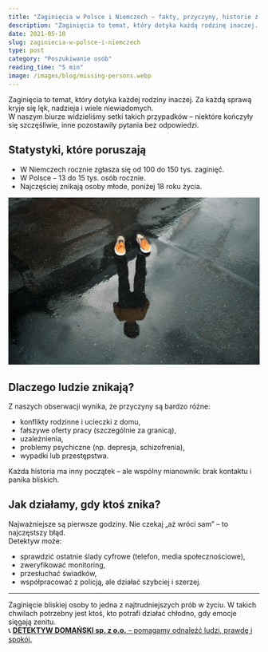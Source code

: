 ```yaml
---
title: "Zaginięcia w Polsce i Niemczech – fakty, przyczyny, historie z praktyki"
description: "Zaginięcia to temat, który dotyka każdą rodzinę inaczej. Dowiedz się, jakie są przyczyny zaginięć, jak działać w takich sytuacjach oraz jak detektyw może pomóc w odnalezieniu bliskiej osoby."
date: 2021-05-10
slug: zaginiecia-w-polsce-i-niemczech
type: post
category: "Poszukiwanie osób"
reading_time: "5 min"
image: /images/blog/missing-persons.webp
---
```


Zaginięcia to temat, który dotyka każdej rodziny inaczej. Za każdą sprawą kryje się lęk, nadzieja i wiele niewiadomych.  
W naszym biurze widzieliśmy setki takich przypadków – niektóre kończyły się szczęśliwie, inne pozostawiły pytania bez odpowiedzi.

## Statystyki, które poruszają

- W Niemczech rocznie zgłasza się od 100 do 150 tys. zaginięć.
- W Polsce – 13 do 15 tys. osób rocznie.
- Najczęściej znikają osoby młode, poniżej 18 roku życia.

![Na drodze stoją buty, a w kałuży odbija się mężczyzna - właściciel butów.](/images/blog/missing-persons.webp)

## Dlaczego ludzie znikają?

Z naszych obserwacji wynika, że przyczyny są bardzo różne:

- konflikty rodzinne i ucieczki z domu,
- fałszywe oferty pracy (szczególnie za granicą),
- uzależnienia,
- problemy psychiczne (np. depresja, schizofrenia),
- wypadki lub przestępstwa.

Każda historia ma inny początek – ale wspólny mianownik: brak kontaktu i panika bliskich.

## Jak działamy, gdy ktoś znika?

Najważniejsze są pierwsze godziny. Nie czekaj „aż wróci sam” – to najczęstszy błąd.  
Detektyw może:

- sprawdzić ostatnie ślady cyfrowe (telefon, media społecznościowe),
- zweryfikować monitoring,
- przesłuchać świadków,
- współpracować z policją, ale działać szybciej i szerzej.

---

Zaginięcie bliskiej osoby to jedna z najtrudniejszych prób w życiu. W takich chwilach potrzebny jest ktoś, kto potrafi działać chłodno, gdy emocje sięgają zenitu.  
📞 [**DETEKTYW DOMAŃSKI sp. z o.o.** – pomagamy odnaleźć ludzi, prawdę i spokój.](/kontakt/)
